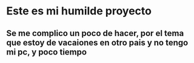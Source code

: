 # Este es mi humilde proyecto  

## Se me complico un poco de hacer, por el tema que estoy de vacaiones en otro pais y no tengo mi pc, y poco tiempo 